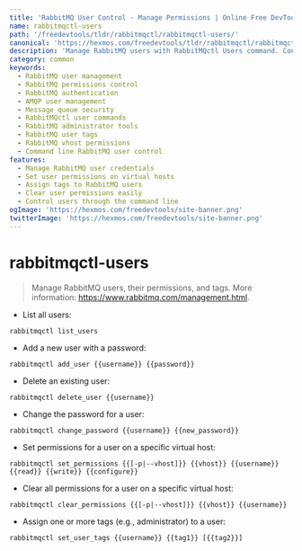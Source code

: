 ```yaml
---
title: 'RabbitMQ User Control - Manage Permissions | Online Free DevTools by Hexmos'
name: rabbitmqctl-users
path: '/freedevtools/tldr/rabbitmqctl/rabbitmqctl-users/'
canonical: 'https://hexmos.com/freedevtools/tldr/rabbitmqctl/rabbitmqctl-users/'
description: 'Manage RabbitMQ users with RabbitMQctl Users command. Control user permissions, set tags, and manage credentials for secure messaging. Free online tool, no registration required.'
category: common
keywords:
  - RabbitMQ user management
  - RabbitMQ permissions control
  - RabbitMQ authentication
  - AMQP user management
  - Message queue security
  - RabbitMQctl user commands
  - RabbitMQ administrator tools
  - RabbitMQ user tags
  - RabbitMQ vhost permissions
  - Command line RabbitMQ user control
features:
  - Manage RabbitMQ user credentials
  - Set user permissions on virtual hosts
  - Assign tags to RabbitMQ users
  - Clear user permissions easily
  - Control users through the command line
ogImage: 'https://hexmos.com/freedevtools/site-banner.png'
twitterImage: 'https://hexmos.com/freedevtools/site-banner.png'
---
```


# rabbitmqctl-users

> Manage RabbitMQ users, their permissions, and tags.
> More information: <https://www.rabbitmq.com/management.html>.

- List all users:

`rabbitmqctl list_users`

- Add a new user with a password:

`rabbitmqctl add_user {{username}} {{password}}`

- Delete an existing user:

`rabbitmqctl delete_user {{username}}`

- Change the password for a user:

`rabbitmqctl change_password {{username}} {{new_password}}`

- Set permissions for a user on a specific virtual host:

`rabbitmqctl set_permissions {{[-p|--vhost]}} {{vhost}} {{username}} {{read}} {{write}} {{configure}}`

- Clear all permissions for a user on a specific virtual host:

`rabbitmqctl clear_permissions {{[-p|--vhost]}} {{vhost}} {{username}}`

- Assign one or more tags (e.g., administrator) to a user:

`rabbitmqctl set_user_tags {{username}} {{tag1}} [{{tag2}}]`
